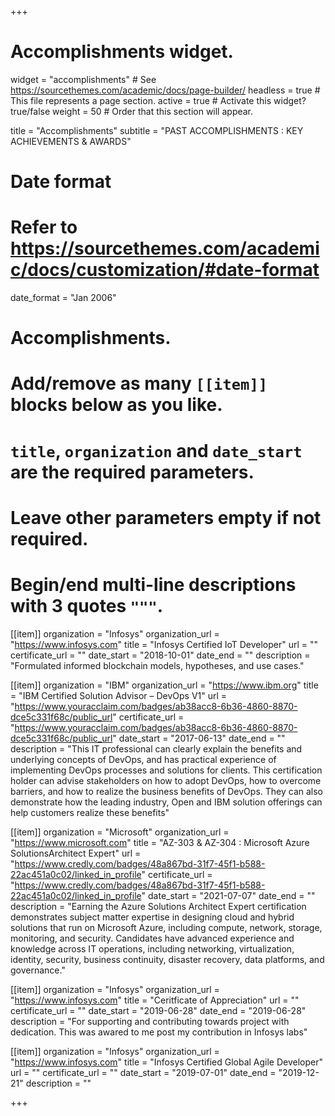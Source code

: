 +++
# Accomplishments widget.
widget = "accomplishments"  # See https://sourcethemes.com/academic/docs/page-builder/
headless = true  # This file represents a page section.
active = true  # Activate this widget? true/false
weight = 50  # Order that this section will appear.

title = "Accomplish&shy;ments"
subtitle = "PAST ACCOMPLISHMENTS : KEY ACHIEVEMENTS & AWARDS"

# Date format
#   Refer to https://sourcethemes.com/academic/docs/customization/#date-format
date_format = "Jan 2006"

# Accomplishments.
#   Add/remove as many `[[item]]` blocks below as you like.
#   `title`, `organization` and `date_start` are the required parameters.
#   Leave other parameters empty if not required.
#   Begin/end multi-line descriptions with 3 quotes `"""`.

[[item]]
  organization = "Infosys"
  organization_url = "https://www.infosys.com"
  title = "Infosys Certified IoT Developer"
  url = ""
  certificate_url = ""
  date_start = "2018-10-01"
  date_end = ""
  description = "Formulated informed blockchain models, hypotheses, and use cases."

  [[item]]
  organization = "IBM"
  organization_url = "https://www.ibm.org"
  title = "IBM Certified Solution Advisor – DevOps V1"
  url = "https://www.youracclaim.com/badges/ab38acc8-6b36-4860-8870-dce5c331f68c/public_url"
  certificate_url = "https://www.youracclaim.com/badges/ab38acc8-6b36-4860-8870-dce5c331f68c/public_url"
  date_start = "2017-06-13"
  date_end = ""
  description = "This IT professional can clearly explain the benefits and underlying concepts of DevOps, and has practical experience of implementing DevOps processes and solutions for clients. This certification holder can  advise stakeholders on how to adopt DevOps, how to overcome barriers, and how to realize the business benefits of DevOps. They can also demonstrate how the leading industry, Open and IBM solution offerings can help customers realize these benefits"
  


  [[item]]
  organization = "Microsoft"
  organization_url = "https://www.microsoft.com"
  title = "AZ-303 & AZ-304 : Microsoft Azure SolutionsArchitect Expert"
  url = "https://www.credly.com/badges/48a867bd-31f7-45f1-b588-22ac451a0c02/linked_in_profile"
  certificate_url = "https://www.credly.com/badges/48a867bd-31f7-45f1-b588-22ac451a0c02/linked_in_profile"
  date_start = "2021-07-07"
  date_end = ""
  description = "Earning the Azure Solutions Architect Expert certification demonstrates subject matter expertise in designing cloud and hybrid solutions that run on Microsoft Azure, including compute, network, storage, monitoring, and security. Candidates have advanced experience and knowledge across IT operations, including networking, virtualization, identity, security, business continuity, disaster recovery, data platforms, and governance."
  
[[item]]
  organization = "Infosys"
  organization_url = "https://www.infosys.com"
  title = "Ceritficate of Appreciation"
  url = ""
  certificate_url = ""
  date_start = "2019-06-28"
  date_end = "2019-06-28"
  description = "For supporting and contributing towards project with dedication. This was awared to me post my contribution in Infosys labs"
  
[[item]]
  organization = "Infosys"
  organization_url = "https://www.infosys.com"
  title = "Infosys Certified Global Agile Developer"
  url = ""
  certificate_url = ""
  date_start = "2019-07-01"
  date_end = "2019-12-21"
  description = ""

+++
